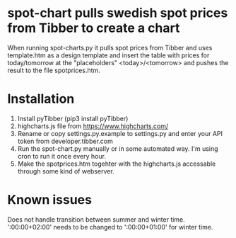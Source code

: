 # spot-chart pulls swedish spot prices from Tibber to create a chart
When running spot-charts.py it pulls spot prices from Tibber and uses template.htm as a design template and insert the table with prices for today/tomorrow at the "placeholders" \<today\>/\<tomorrow\> and pushes the result to the file spotprices.htm.

# Installation
1. Install pyTibber (pip3 install pyTibber)
2. highcharts.js file from https://www.highcharts.com/
3. Rename or copy settings.py.example to settings.py and enter your API token from developer.tibber.com
4. Run the spot-chart.py manually or in some automated way. I'm using cron to run it once every hour.
5. Make the spotprices.htm togehter with the highcharts.js accessable through some kind of webserver.

# Known issues
Does not handle transition between summer and winter time. ':00:00+02:00' needs to be changed to ':00:00+01:00' for winter time.
